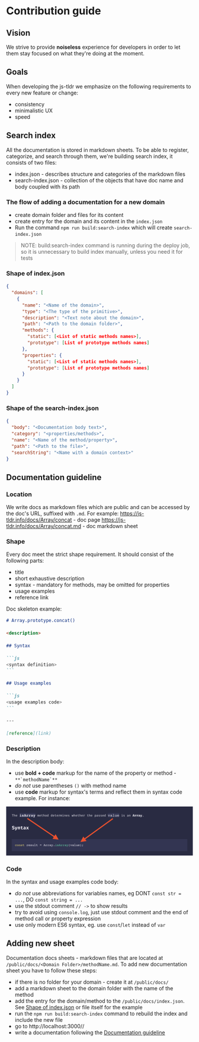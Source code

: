 # Contribution guide

## Vision

We strive to provide **noiseless** experience for developers in order to let them stay focused on what they're doing at the moment.

## Goals

When developing the js-tldr we emphasize on the following requirements to every new feature or change:

- consistency
- minimalistic UX
- speed

## Search index

All the documentation is stored in markdown sheets. To be able to register, categorize, and search through them, we're building search index, it consists of two files:

- index.json - describes structure and categories of the markdown files
- search-index.json - collection of the objects that have doc name and body coupled with its path

### The flow of adding a documentation for a new domain

- create domain folder and files for its content
- create entry for the domain and its content in the `index.json`
- Run the command `npm run build:search-index` which will create `search-index.json`

> NOTE: build:search-index command is running during the deploy job, so it is unnecessary to build index manually, unless you need it for tests

### Shape of index.json

```json
{
  "domains": [
    {
      "name": "<Name of the domain>",
      "type": "<The type of the primitive>",
      "description": "<Text note about the domain>",
      "path": "<Path to the domain folder>",
      "methods": {
        "static": [<List of static methods names>],
        "prototype": [List of prototype methods names]
      },
      "properties": {
        "static": [<List of static methods names>],
        "prototype": [List of prototype methods names]
      }
    }
  ]
}
```

### Shape of the search-index.json

```json
{
  "body": "<Documentation body text>",
  "category": "<properties/methods>",
  "name": "<Name of the method/property>",
  "path": "<Path to the file>",
  "searchString": "<Name with a domain context>"
}
```

## Documentation guideline

### Location

We write docs as markdown files which are public and can be accessed by the doc's URL, suffixed with `.md`.
For example:
https://js-tldr.info/docs/Array/concat - doc page
https://js-tldr.info/docs/Array/concat.md - doc markdown sheet

### Shape

Every doc meet the strict shape requirement. It should consist of the following parts:

- title
- short exhaustive description
- syntax - mandatory for methods, may be omitted for properties
- usage examples
- reference link

Doc skeleton example:

````md
# Array.prototype.concat()

<description>

## Syntax

```js
<syntax definition>
```

## Usage examples

```js
<usage examples code>
```

---

[reference](link)
````

### Description

In the description body:

- use **bold + code** markup for the name of the property or method - `` **`methodName`** ``
- _do not_ use parentheses `()` with method name
- use **code** markup for syntax's terms and reflect them in syntax code example. For instance:

![description example](description_example.png)

### Code

In the syntax and usage examples code body:

- _do not_ use abbreviations for variables names, eg DONT `const str = ...`, DO `const string = ...`
- use the stdout comment `// ->` to show results
- try to avoid using `console.log`, just use stdout comment and the end of method call or property expression
- use only modern ES6 syntax, eg. use `const`/`let` instead of `var`

## Adding new sheet

Documentation docs sheets - markdown files that are located at `/public/docs/<Domain Folder>/methodName.md`.
To add new documentation sheet you have to follow these steps:

- if there is no folder for your domain - create it at `/public/docs/`
- add a markdown sheet to the domain folder with the name of the method
- add the entry for the domain/method to the `/public/docs/index.json`. See [Shape of index.json](#shape-of-index-json) or file itself for the example
- run the `npm run build:search-index` command to rebuild the index and include the new file
- go to http://localhost:3000/<domain>/<methodname>
- write a documentation following the [Documentation guideline](#Documentation-guideline)
